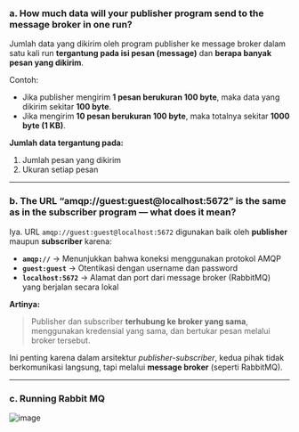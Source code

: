 ### a. How much data will your publisher program send to the message broker in one run?

Jumlah data yang dikirim oleh program publisher ke message broker dalam satu kali run **tergantung pada isi pesan (message)** dan **berapa banyak pesan yang dikirim**.  

Contoh:
- Jika publisher mengirim **1 pesan berukuran 100 byte**, maka data yang dikirim sekitar **100 byte**.
- Jika mengirim **10 pesan berukuran 100 byte**, maka totalnya sekitar **1000 byte (1 KB)**.

**Jumlah data tergantung pada:**
1. Jumlah pesan yang dikirim
2. Ukuran setiap pesan

---

### b. The URL “amqp://guest:guest@localhost:5672” is the same as in the subscriber program — what does it mean?

Iya. URL `amqp://guest:guest@localhost:5672` digunakan baik oleh **publisher** maupun **subscriber** karena:

- **`amqp://`** → Menunjukkan bahwa koneksi menggunakan protokol AMQP
- **`guest:guest`** → Otentikasi dengan username dan password
- **`localhost:5672`** → Alamat dan port dari message broker (RabbitMQ) yang berjalan secara lokal

**Artinya:**
> Publisher dan subscriber **terhubung ke broker yang sama**, menggunakan kredensial yang sama, dan bertukar pesan melalui broker tersebut.

Ini penting karena dalam arsitektur *publisher-subscriber*, kedua pihak tidak berkomunikasi langsung, tapi melalui **message broker** (seperti RabbitMQ).

---

### c. Running Rabbit MQ
![image](https://github.com/user-attachments/assets/8b6a41ab-3405-474c-892a-f735394e6750)
